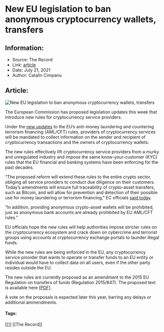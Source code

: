 # New EU legislation to ban anonymous cryptocurrency wallets, transfers
### 

## Information:
+ Source: The Record
+ Link: [article](https://therecord.media/new-eu-legislation-to-ban-anonymous-cryptocurrency-wallets-transfers/)
+ Date: July 21, 2021
+ Author: Catalin Cimpanu


## Article:
![New EU legislation to ban anonymous cryptocurrency wallets, transfers](https://therecord.media/wp-content/uploads/2021/03/cryptocurrency-bitcoin-e1626919148688.jpg)

The European Commission has proposed legislation updates this week that introduce new rules for cryptocurrency service providers.


Under the [new updates](https://ec.europa.eu/commission/presscorner/detail/en/QANDA_21_3689) to the EU’s anti-money laundering and countering terrorism financing (AML/CFT) rules, providers of cryptocurrency services will be mandated to collect information on the sender and recipient of cryptocurrency transactions and the owners of cryptocurrency wallets.


The new rules effectively lift cryptocurrency service providers from a murky and unregulated industry and impose the same know-your-customer (KYC) rules that the EU financial and banking systems have been enforcing for the past decades.


“The proposed reform will extend these rules to the entire crypto sector, obliging all service providers to conduct due diligence on their customers. Today’s amendments will ensure full traceability of crypto-asset transfers, such as Bitcoin, and will allow for prevention and detection of their possible use for money laundering or terrorism financing,” EC officials [said today](https://ec.europa.eu/commission/presscorner/detail/en/ip_21_3690).


“In addition, providing anonymous crypto-asset wallets will be prohibited, just as anonymous bank accounts are already prohibited by EU AML/CFT rules.”


EU officials hope the new rules will help authorities impose stricter rules on the cryptocurrency ecosystem and crack down on cybercrime and terrorist groups using accounts at cryptocurrency exchange portals to launder illegal funds.


While the new rules are being enforced in the EU, any cryptocurrency service provider that wants to operate or transfer funds to an EU entity or individual would have to collect data on all users, even if the other party resides outside the EU.


The new rules are currently proposed as an amendment to the 2015 EU Regulation on transfers of funds (Regulation 2015/847). The proposed text is available here [[PDF](http://ec.europa.eu/finance/docs/law/210720-proposal-funds-transfers_en.pdf)].


A vote on the proposals is expected later this year, barring any delays or additional ammendments.





#### Tags:
[[]] [[The Record]]
